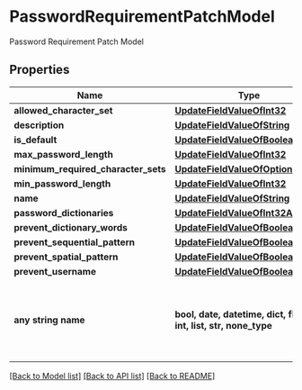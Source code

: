 # PasswordRequirementPatchModel

Password Requirement Patch Model

## Properties
Name | Type | Description | Notes
------------ | ------------- | ------------- | -------------
**allowed_character_set** | [**UpdateFieldValueOfInt32**](UpdateFieldValueOfInt32.md) |  | [optional] 
**description** | [**UpdateFieldValueOfString**](UpdateFieldValueOfString.md) |  | [optional] 
**is_default** | [**UpdateFieldValueOfBoolean**](UpdateFieldValueOfBoolean.md) |  | [optional] 
**max_password_length** | [**UpdateFieldValueOfInt32**](UpdateFieldValueOfInt32.md) |  | [optional] 
**minimum_required_character_sets** | [**UpdateFieldValueOfOptionalInt32**](UpdateFieldValueOfOptionalInt32.md) |  | [optional] 
**min_password_length** | [**UpdateFieldValueOfInt32**](UpdateFieldValueOfInt32.md) |  | [optional] 
**name** | [**UpdateFieldValueOfString**](UpdateFieldValueOfString.md) |  | [optional] 
**password_dictionaries** | [**UpdateFieldValueOfInt32Array**](UpdateFieldValueOfInt32Array.md) |  | [optional] 
**prevent_dictionary_words** | [**UpdateFieldValueOfBoolean**](UpdateFieldValueOfBoolean.md) |  | [optional] 
**prevent_sequential_pattern** | [**UpdateFieldValueOfBoolean**](UpdateFieldValueOfBoolean.md) |  | [optional] 
**prevent_spatial_pattern** | [**UpdateFieldValueOfBoolean**](UpdateFieldValueOfBoolean.md) |  | [optional] 
**prevent_username** | [**UpdateFieldValueOfBoolean**](UpdateFieldValueOfBoolean.md) |  | [optional] 
**any string name** | **bool, date, datetime, dict, float, int, list, str, none_type** | any string name can be used but the value must be the correct type | [optional]

[[Back to Model list]](../README.md#documentation-for-models) [[Back to API list]](../README.md#documentation-for-api-endpoints) [[Back to README]](../README.md)


